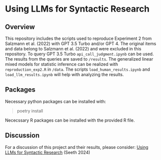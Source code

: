 # Using LLMs for Syntactic Research
## Overview
This repository includes the scripts used to reproduce Experiment 2 from Salzmann et al. (2022) with GPT 3.5 Turbo and/or GPT 4. The original items and data belong to Salzmann et al. (2022) and were excluded in this repository. To query GPT 3.5 Turbo `api_call_judgment.ipynb` can be used. The results from the queries are saved to `/results`. The generalized linear mixed models for statistic inference can be realized with `reproduction_exp2.R` in `/data`. The scripts `load_human_results.ipynb` and `load_llm_results.ipynb` will help with analyzing the results.

## Packages
Necessary python packages can be installed with:

> poetry install

Nececssary R packages can be installed with the provided R file.

## Discussion

For a discussion of this project and their results, please consider: [Using LLMs for Syntactic Research](https://omseeth.github.io/) (Seeth 2024)